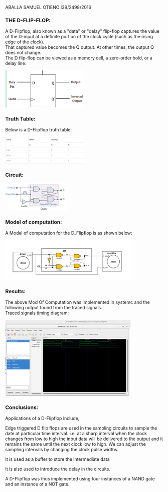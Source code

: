 ABALLA SAMUEL OTIENO
I39/2498/2016
### THE D-FLIP-FLOP:

A D-Flipflop, also known as a "data" or "delay" flip-flop captures the value of the D-input at a definite portion of the clock cycle (such as the rising edge of the clock).<br> That captured value becomes the Q output. At other times, the output Q does not change.<br> The D flip-flop can be viewed as a memory cell, a zero-order hold, or a delay line.<br>
<p align="left">
  <img src="images/dff.png" width="250"/>
</p>


### Truth Table:
Below is a D-Flipflop truth table:
<p align="left">
  <img src="images/truth_table.png" width="250"/>
</p>

### Circuit:
<p align="left">
  <img src="images/circuit.png" width="200"/>
</p>

### Model of computation:
A Model of computation for the D_Flipflop is as shown below:
<p align="left">
  <img src="images/moc.PNG" width="400"/>
</p>

### Results:
The above Mod Of Computation was implemented in systemc and the following output found from the traced signals.<br>
Traced signals timing diagram:
<p align="left">
  <img src="images/timing_diagram.png" width="400"/>
<p>

### Conclusions:
Applications of a D-Flipflop include;<br>
<p>Edge triggered D flip flops are used in the sampling circuits to sample the date at particular time interval. i.e. at a sharp interval when the clock changes from low to high the input data will be delivered to the output and it remains the same until the next clock low to high. We can adjust the sampling intervals by changing the clock pulse widths.</p>
<p>It is used as a buffer to store the intermediate data</p>
<p>It is also used to introduce the delay in the circuits.</p>
A D-Flipflop was thus implemented using four instances of a NAND gate and an instance of a NOT gate.
